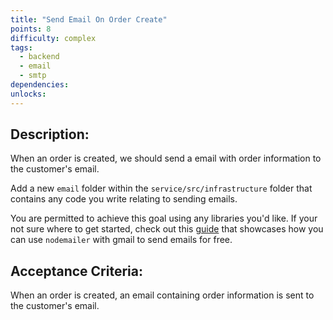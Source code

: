 ```yaml
---
title: "Send Email On Order Create"
points: 8
difficulty: complex
tags:
  - backend
  - email
  - smtp
dependencies:
unlocks:
---
```


## Description:

When an order is created, we should send a email with order information to the customer's email.

Add a new `email` folder within the `service/src/infrastructure` folder that contains any code you write relating to sending emails.

You are permitted to achieve this goal using any libraries you'd like. If your not sure where to get started, check out this [guide](https://miracleio.me/snippets/use-gmail-with-nodemailer) that showcases how you can use `nodemailer` with gmail to send emails for free.

## Acceptance Criteria:

When an order is created, an email containing order information is sent to the customer's email.
